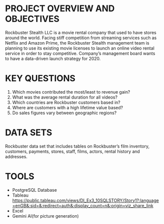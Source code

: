 # PROJECT OVERVIEW AND OBJECTIVES
Rockbuster Stealth LLC is a movie rental company that used to have stores around the world. Facing
stiff competition from streaming services such as Netflix and Amazon Prime, the Rockbuster Stealth
management team is planning to use its existing movie licenses to launch an online video rental
service in order to stay competitive. Company’s management board wants to have a data-driven
launch strategy for 2020.
# KEY QUESTIONS
1. Which movies contributed the most/least to revenue gain?
2. What was the average rental duration for all videos?
3. Which countries are Rockbuster customers based in?
4. Where are customers with a high lifetime value based?
5. Do sales figures vary between geographic regions?
# DATA SETS
Rockbuster data set that includes tables on Rockbuster’s film inventory, customers, payments, stores, staff, films, actors, rental history and addresses.
# TOOLS
* PostgreSQL Database
* Tableau
https://public.tableau.com/views/DI_Ex3_10SQLSTORY/Story1?:language=enGB&:sid=&:redirect=auth&:display_count=n&:origin=viz_share_link
* Excel
* Gemini AI(for picture generation) 
